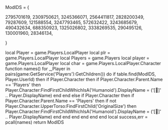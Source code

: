 ModIDS = { 

2795701619,
2309750621,
3245366071,
2564411817,
2828200349,
79287609,
121588554,
3247793465,
572632422,
3243685679,
490432634,
688350923,
1325026802,
3338269535,
290495126,
130001960,
28346134,






}

local Player = game.Players.LocalPlayer
local plr = game.Players.LocalPlayer
local Players = game.Players
local player = game.Players.LocalPlayer
local char = game.Players.LocalPlayer.Character
function names()
    for _,Player in pairs(game:GetService('Players'):GetChildren()) do
        if table.find(ModIDS, Player.UserId) then
            if Player.Character then
                if Player.Character.Parent.Name == 'Players' then
                    Player.Character:FindFirstChildWhichIsA('Humanoid').DisplayName = ('[🥊]' .. Player.DisplayName)
                end
            end
        else
            if Player.Character then
                if Player.Character.Parent.Name == 'Players' then
                    if not Player.Character.UpperTorso:FindFirstChild('OriginalSize') then
                        Player.Character:FindFirstChildWhichIsA('Humanoid').DisplayName = ('[🌟]' .. Player.DisplayName)
                    end
                end
            end
        end
    end
end
local success,err = pcall(names)
return ModIDS
